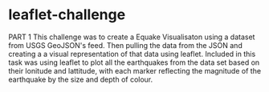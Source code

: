 # leaflet-challenge

PART 1
This challenge was to create a Equake Visualisaton using a dataset from USGS GeoJSON's feed. Then pulling the data from the JSON and creating a a visual representation of that data using leaflet. 
Included in this task was using leaflet to plot all the earthquakes from the data set based on their lonitude and lattitude, with each marker reflecting the magnitude of the earthquake by the size and depth of colour.
